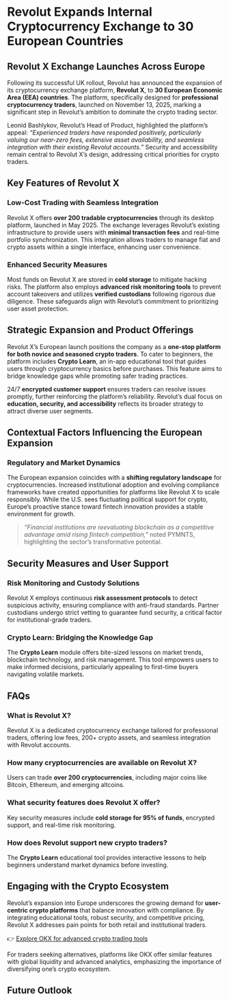 # Revolut Expands Internal Cryptocurrency Exchange to 30 European Countries

## Revolut X Exchange Launches Across Europe  
Following its successful UK rollout, Revolut has announced the expansion of its cryptocurrency exchange platform, **Revolut X**, to **30 European Economic Area (EEA) countries**. The platform, specifically designed for **professional cryptocurrency traders**, launched on November 13, 2025, marking a significant step in Revolut’s ambition to dominate the crypto trading sector.

Leonid Bashlykov, Revolut’s Head of Product, highlighted the platform’s appeal: *“Experienced traders have responded positively, particularly valuing our near-zero fees, extensive asset availability, and seamless integration with their existing Revolut accounts.”* Security and accessibility remain central to Revolut X’s design, addressing critical priorities for crypto traders.

## Key Features of Revolut X  

### Low-Cost Trading with Seamless Integration  
Revolut X offers **over 200 tradable cryptocurrencies** through its desktop platform, launched in May 2025. The exchange leverages Revolut’s existing infrastructure to provide users with **minimal transaction fees** and real-time portfolio synchronization. This integration allows traders to manage fiat and crypto assets within a single interface, enhancing user convenience.

### Enhanced Security Measures  
Most funds on Revolut X are stored in **cold storage** to mitigate hacking risks. The platform also employs **advanced risk monitoring tools** to prevent account takeovers and utilizes **verified custodians** following rigorous due diligence. These safeguards align with Revolut’s commitment to prioritizing user asset protection.

## Strategic Expansion and Product Offerings  
Revolut X’s European launch positions the company as a **one-stop platform for both novice and seasoned crypto traders**. To cater to beginners, the platform includes **Crypto Learn**, an in-app educational tool that guides users through cryptocurrency basics before purchases. This feature aims to bridge knowledge gaps while promoting safer trading practices.

24/7 **encrypted customer support** ensures traders can resolve issues promptly, further reinforcing the platform’s reliability. Revolut’s dual focus on **education, security, and accessibility** reflects its broader strategy to attract diverse user segments.

## Contextual Factors Influencing the European Expansion  

### Regulatory and Market Dynamics  
The European expansion coincides with a **shifting regulatory landscape** for cryptocurrencies. Increased institutional adoption and evolving compliance frameworks have created opportunities for platforms like Revolut X to scale responsibly. While the U.S. sees fluctuating political support for crypto, Europe’s proactive stance toward fintech innovation provides a stable environment for growth.

> *“Financial institutions are reevaluating blockchain as a competitive advantage amid rising fintech competition,”* noted PYMNTS, highlighting the sector’s transformative potential.

## Security Measures and User Support  

### Risk Monitoring and Custody Solutions  
Revolut X employs continuous **risk assessment protocols** to detect suspicious activity, ensuring compliance with anti-fraud standards. Partner custodians undergo strict vetting to guarantee fund security, a critical factor for institutional-grade traders.

### Crypto Learn: Bridging the Knowledge Gap  
The **Crypto Learn** module offers bite-sized lessons on market trends, blockchain technology, and risk management. This tool empowers users to make informed decisions, particularly appealing to first-time buyers navigating volatile markets.

## FAQs  

### What is Revolut X?  
Revolut X is a dedicated cryptocurrency exchange tailored for professional traders, offering low fees, 200+ crypto assets, and seamless integration with Revolut accounts.

### How many cryptocurrencies are available on Revolut X?  
Users can trade **over 200 cryptocurrencies**, including major coins like Bitcoin, Ethereum, and emerging altcoins.

### What security features does Revolut X offer?  
Key security measures include **cold storage for 95% of funds**, encrypted support, and real-time risk monitoring.

### How does Revolut support new crypto traders?  
The **Crypto Learn** educational tool provides interactive lessons to help beginners understand market dynamics before investing.

## Engaging with the Crypto Ecosystem  

Revolut’s expansion into Europe underscores the growing demand for **user-centric crypto platforms** that balance innovation with compliance. By integrating educational tools, robust security, and competitive pricing, Revolut X addresses pain points for both retail and institutional traders.

👉 [Explore OKX for advanced crypto trading tools](https://bit.ly/okx-bonus)  

For traders seeking alternatives, platforms like OKX offer similar features with global liquidity and advanced analytics, emphasizing the importance of diversifying one’s crypto ecosystem.

## Future Outlook  
